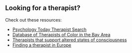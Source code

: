 ## Looking for a therapist?

Check out these resources:

* [Psychology Today Therapist Search](https://therapists.psychologytoday.com/rms/?tr=Hdr_SubBrand)
* [Database of Therapists of Color in the Bay Area](https://www.google.com/maps/d/u/0/embed?hl=en&mid=1KDRyTbCTfouL-WlpKQbkKNUE6ds&ll=37.7881979930464%2C-122.40123834999997&z=18)
* [Therapists that support altered states of consciousness](https://www.maps.org/resources/psychedelic-integration-list)
* [Finding a therapist in Europe](http://www.eabct.eu/find-a-therapist/)
